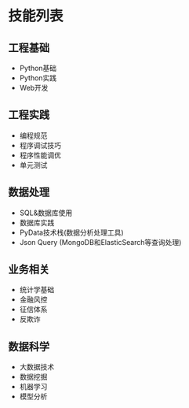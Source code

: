 # 技能列表

## 工程基础
- Python基础
- Python实践
- Web开发

## 工程实践
- 编程规范
- 程序调试技巧
- 程序性能调优
- 单元测试

## 数据处理
- SQL&数据库使用
- 数据库实践
- PyData技术栈(数据分析处理工具)
- Json Query (MongoDB和ElasticSearch等查询处理)

## 业务相关
- 统计学基础
- 金融风控
- 征信体系
- 反欺诈

## 数据科学
- 大数据技术
- 数据挖掘
- 机器学习
- 模型分析
